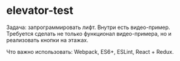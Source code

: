 # elevator-test

Задача: запрограммировать лифт.
Внутри есть видео-пример. Требуется сделать не только функционал видео-примера, но и реализовать кнопки на этажах.

Что важно использовать: Webpack, ES6+, ESLint, React + Redux.
